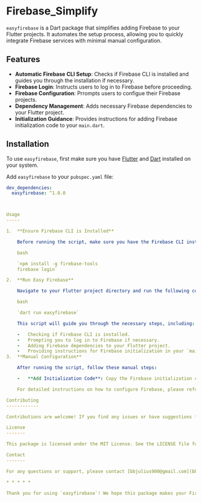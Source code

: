 # Firebase_Simplify

`easyfirebase` is a Dart package that simplifies adding Firebase to your Flutter projects. It automates the setup process, allowing you to quickly integrate Firebase services with minimal manual configuration.

## Features

- **Automatic Firebase CLI Setup**: Checks if Firebase CLI is installed and guides you through the installation if necessary.
- **Firebase Login**: Instructs users to log in to Firebase before proceeding.
- **Firebase Configuration**: Prrompts users to configue their Firebase projects.
- **Dependency Management**: Adds necessary Firebase dependencies to your Flutter project.
- **Initialization Guidance**: Provides instructions for adding Firebase initialization code to your `main.dart`.

## Installation

To use `easyfirebase`, first make sure you have [Flutter](https://flutter.dev/docs/get-started/install) and [Dart](https://dart.dev/get-dart) installed on your system.

Add `easyfirebase` to your `pubspec.yaml` file:

```yaml
dev_dependencies:
  easyfirebase: ^1.0.0



Usage
-----

1.  **Ensure Firebase CLI is Installed**

    Before running the script, make sure you have the Firebase CLI installed and you're logged in. If not, install the Firebase CLI and log in by running:

    bash

    `npm install -g firebase-tools
    firebase login`

2.  **Run Easy Firebase**

    Navigate to your Flutter project directory and run the following command to start the setup process:

    bash

    `dart run easyfirebase`

    This script will guide you through the necessary steps, including:

    -   Checking if Firebase CLI is installed.
    -   Prompting you to log in to Firebase if necessary.
    -   Adding Firebase dependencies to your Flutter project.
    -   Providing instructions for Firebase initialization in your `main.dart` file.
3.  **Manual Configuration**

    After running the script, follow these manual steps:

    -   **Add Initialization Code**: Copy the Firebase initialization code provided by the script and add it to your `lib/main.dart` file.

    For detailed instructions on how to configure Firebase, please refer to the official Firebase documentation.

Contributing
------------

Contributions are welcome! If you find any issues or have suggestions for improvements, please open an issue or submit a pull request.

License
-------

This package is licensed under the MIT License. See the LICENSE file for more details.

Contact
-------

For any questions or support, please contact [bbjulius900@gmail.com](bbjulius900@gmail.com)

* * * * *

Thank you for using `easyfirebase`! We hope this package makes your Firebase integration easier and more efficient.

